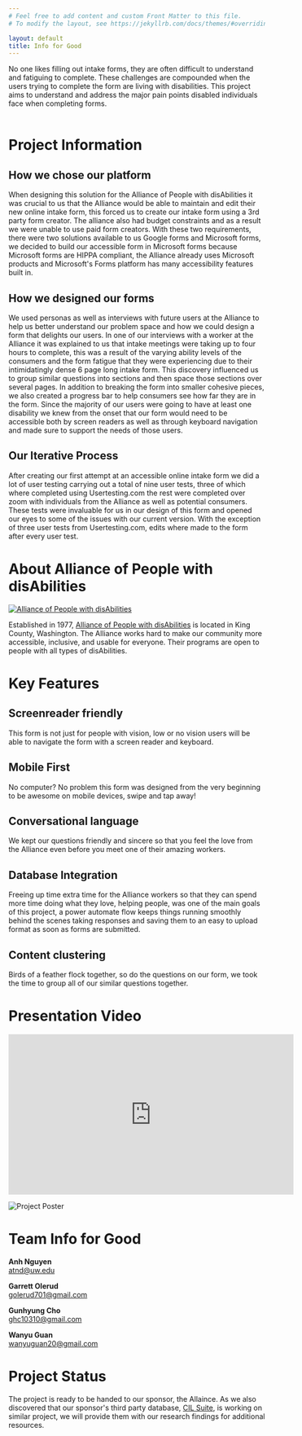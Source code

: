 ```yaml
---
# Feel free to add content and custom Front Matter to this file.
# To modify the layout, see https://jekyllrb.com/docs/themes/#overriding-theme-defaults

layout: default
title: Info for Good
---
```

No one likes filling out intake forms, they are often difficult to understand and fatiguing to complete.  These challenges are compounded when the users trying to complete the form are living with disabilities.  This project aims to understand and address the major pain points disabled individuals face when completing forms.  
<br>

# Project Information #

## How we chose our platform ##

When designing this solution for the Alliance of People with disAbilities it was crucial to us that the Alliance would be able to maintain and edit their new online intake form, this forced us to create our intake form using a 3rd party form creator. The alliance also had budget constraints and as a result we were unable to use paid form creators.  With these two requirements, there were two solutions available to us Google forms and Microsoft forms, we decided to build our accessible form in Microsoft forms because Microsoft forms are HIPPA compliant, the Alliance already uses Microsoft products and Microsoft's Forms platform has many accessibility features built in.

## How we designed our forms ##

We used personas as well as interviews with future users at the Alliance to help us better understand our problem space and how we could design a form that delights our users.  In one of our interviews with a worker at the Alliance it was explained to us that intake meetings were taking up to four hours to complete, this was a result of the varying ability levels of the consumers and the form fatigue that they were experiencing due to their intimidatingly dense 6 page long intake form.  This discovery influenced us to group similar questions into sections and then space those sections over several pages. In addition to breaking the form into smaller cohesive pieces, we also created a progress bar to help consumers see how far they are in the form.  Since the majority of our users were going to have at least one disability we knew from the onset that our form would need to be accessible both by screen readers as well as through keyboard navigation and made sure to support the needs of those users.

## Our Iterative Process ##

After creating our first attempt at an accessible online intake form we did a lot of user testing carrying out a total of nine user tests, three of which where completed using Usertesting.com the rest were completed over zoom with individuals from the Alliance as well as potential consumers.  These tests were invaluable for us in our design of this form and opened our eyes to some of the issues with our current version.  With the exception of three user tests from Usertesting.com, edits where made to the form after every user test.


# About Alliance of People with disAbilities #

[![Alliance of People with disAbilities](/img/logo.png)](http://disabilitypride.org/wordpress/)


Established in 1977, [Alliance of People with disAbilities](http://disabilitypride.org/wordpress/) is located in King County, Washington.  The Alliance works hard to make our community more accessible, inclusive, and usable for everyone. Their programs are open to people with all types of disAbilities.

# Key Features #

## Screenreader friendly ##

This form is not just for people with vision, low or no vision users will be able to navigate the form with a screen reader and keyboard.

## Mobile First ##

No computer? No problem this form was designed from the very beginning to be awesome on mobile devices, swipe and tap away!

## Conversational language ##

We kept our questions friendly and sincere so that you feel the love from the Alliance even before you meet one of their amazing workers.

## Database Integration ##

Freeing up time extra time for the Alliance workers so that they can spend more time doing what they love, helping people, was one of the main goals of this project, a power automate flow keeps things running smoothly behind the scenes taking responses and saving them to an easy to upload format as soon as forms are submitted.

## Content clustering ##

Birds of a feather flock together, so do the questions on our form, we took the time to group all of our similar questions together.

# Presentation Video #

<iframe width="560" height="315" src="https://www.youtube.com/embed/xfSFHymz5UU" title="YouTube video player" frameborder="0" allow="accelerometer; autoplay; clipboard-write; encrypted-media; gyroscope; picture-in-picture" allowfullscreen></iframe>  


![Project Poster](/img/poster.png)  

# Team Info for Good #

**Anh Nguyen**  
<atnd@uw.edu>  
  
**Garrett Olerud**  
<golerud701@gmail.com>  

**Gunhyung Cho**  
<ghc10310@gmail.com>  

**Wanyu Guan**  
<wanyuguan20@gmail.com>

# Project Status #

The project is ready to be handed to our sponsor, the Allaince. As we also discovered that our sponsor's third party database, [CIL Suite](https://www.cilsuite.com/), is working on similar project, we will provide them with our research findings for additional resources.

